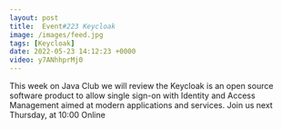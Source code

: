 ```yaml
---
layout: post
title:  Event#223 Keycloak
image: /images/feed.jpg
tags: [Keycloak]
date: 2022-05-23 14:12:23 +0000
video: y7ANhhprMj0
---
```


This week on Java Club we will review the Keycloak is an open source software product to allow single sign-on with Identity and Access Management aimed at modern applications and services.
Join us next Thursday, at 10:00 Online

